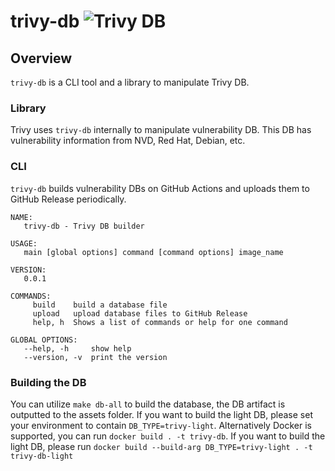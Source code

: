 # trivy-db ![Trivy DB](https://github.com/aquasecurity/trivy-db/workflows/Trivy%20DB/badge.svg)

## Overview
`trivy-db` is a CLI tool and a library to manipulate Trivy DB.

### Library
Trivy uses `trivy-db` internally to manipulate vulnerability DB. This DB has vulnerability information from NVD, Red Hat, Debian, etc.

### CLI
`trivy-db` builds vulnerability DBs on GitHub Actions and uploads them to GitHub Release periodically.

```
NAME:
   trivy-db - Trivy DB builder

USAGE:
   main [global options] command [command options] image_name

VERSION:
   0.0.1

COMMANDS:
     build    build a database file
     upload   upload database files to GitHub Release
     help, h  Shows a list of commands or help for one command

GLOBAL OPTIONS:
   --help, -h     show help
   --version, -v  print the version
```

### Building the DB
You can utilize `make db-all` to build the database, the DB artifact is outputted to the assets folder.
If you want to build the light DB, please set your environment to contain `DB_TYPE=trivy-light`.
Alternatively Docker is supported, you can run `docker build . -t trivy-db`.
If you want to build the light DB, please run `docker build --build-arg DB_TYPE=trivy-light . -t trivy-db-light`
